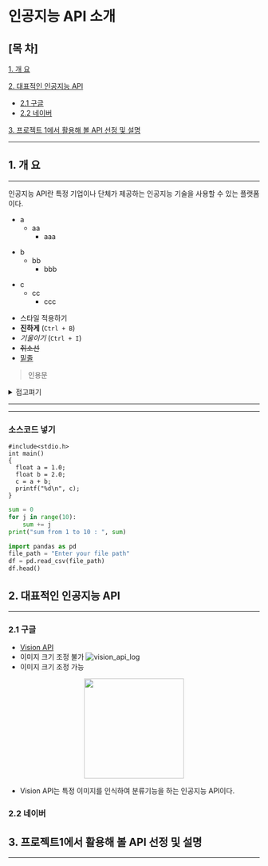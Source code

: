 # 인공지능 API 소개
## [목 차]

[1. 개 요](#1-개-요)

[2. 대표적인 인공지능 API](#2-대표적인-인공지능-api)
  - [2.1 구글](#21-구글)
  - [2.2 네이버](#22-네이버)

[3. 프로젝트 1에서 활용해 볼 API 선정 및 설명]()

* * *

## 1. 개 요
* * *
인공지능 API란 특정 기업이나 단체가 제공하는 인공지능 기술을 사용할 수 있는 플랫폼이다.

* a
  * aa
    * aaa
- b
  - bb
    - bbb
+ c
  + cc
    + ccc

* 스타일 적용하기
* **진하게** (`Ctrl + B`)
* _기울이기_ (`Ctrl + I`)
* <s>취소선</s> 
* <u>밑줄</u>

> 인용문

<details><summary>접고펴기
</summary>
내용작성하기
</details>

* * *
- - -

### 소스코드 넣기
```
#include<stdio.h>
int main()
{
  float a = 1.0;
  float b = 2.0;
  c = a + b;
  printf("%d\n", c);
}
```
```python
sum = 0
for j in range(10):
    sum += j
print("sum from 1 to 10 : ", sum)
```
```python
import pandas as pd
file_path = "Enter your file path"
df = pd.read_csv(file_path)
df.head()
```

## 2. 대표적인 인공지능 API
* * *

### 2.1 구글
* [Vision API](https://cloud.google.com/vision?hl=ko)
* 이미지 크기 조정 불가
![vision_api_log](vision_api_log.png)
* 이미지 크기 조정 가능
<p align="center">
<img src="./vision_api_logo.png" width="200"/>
</p>
  

  * Vision API는 특정 이미지를 인식하여 분류기능을 하는 인공지능 API이다.

### 2.2 네이버

## 3. 프로젝트1에서 활용해 볼 API 선정 및 설명
* * *
